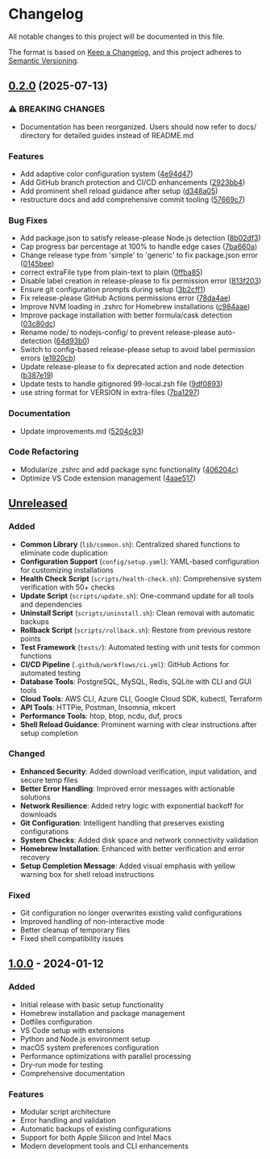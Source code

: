 # Changelog

All notable changes to this project will be documented in this file.

The format is based on [Keep a Changelog](https://keepachangelog.com/en/1.0.0/),
and this project adheres to [Semantic Versioning](https://semver.org/spec/v2.0.0.html).

## [0.2.0](https://github.com/mojwang/macbook-dev-setup/compare/v0.1.0...v0.2.0) (2025-07-13)


### ⚠ BREAKING CHANGES

* Documentation has been reorganized. Users should now refer to docs/ directory for detailed guides instead of README.md

### Features

* Add adaptive color configuration system ([4e94d47](https://github.com/mojwang/macbook-dev-setup/commit/4e94d47e0e974bcd5ff87fcf88d2ac9c55ed3953))
* Add GitHub branch protection and CI/CD enhancements ([2923bb4](https://github.com/mojwang/macbook-dev-setup/commit/2923bb400d052ae6a1a7f46ea6ad5c0b3c213833))
* Add prominent shell reload guidance after setup ([d348a05](https://github.com/mojwang/macbook-dev-setup/commit/d348a05f49000f07ae49cccecbec7776c116e3c9))
* restructure docs and add comprehensive commit tooling ([57669c7](https://github.com/mojwang/macbook-dev-setup/commit/57669c7f7e69d20fa5b3c26002ca0e3743cd56b1))


### Bug Fixes

* Add package.json to satisfy release-please Node.js detection ([8b02df3](https://github.com/mojwang/macbook-dev-setup/commit/8b02df38293f8b59e60ceb0f954bfbc53f369704))
* Cap progress bar percentage at 100% to handle edge cases ([7ba660a](https://github.com/mojwang/macbook-dev-setup/commit/7ba660a2119998146d3725175c3ef8709dfe7a76))
* Change release type from 'simple' to 'generic' to fix package.json error ([0145bee](https://github.com/mojwang/macbook-dev-setup/commit/0145bee43787aac36257dd12b4400b222b261a1c))
* correct extraFile type from plain-text to plain ([0ffba85](https://github.com/mojwang/macbook-dev-setup/commit/0ffba858e458851809e3de08ad17a4fe3def3342))
* Disable label creation in release-please to fix permission error ([813f203](https://github.com/mojwang/macbook-dev-setup/commit/813f2030068a6248c120c01494135382959b1427))
* Ensure git configuration prompts during setup ([3b2cff1](https://github.com/mojwang/macbook-dev-setup/commit/3b2cff13bea20cf463757f395a9fd9e9dd06f0ac))
* Fix release-please GitHub Actions permissions error ([78da4ae](https://github.com/mojwang/macbook-dev-setup/commit/78da4ae37cfc76e7420139d100282a7a17dcef04))
* Improve NVM loading in .zshrc for Homebrew installations ([c984aae](https://github.com/mojwang/macbook-dev-setup/commit/c984aaea863ff5e069933f77672d21c618910056))
* Improve package installation with better formula/cask detection ([03c80dc](https://github.com/mojwang/macbook-dev-setup/commit/03c80dc2302932afb576ca4a077704b457151189))
* Rename node/ to nodejs-config/ to prevent release-please auto-detection ([64d93b0](https://github.com/mojwang/macbook-dev-setup/commit/64d93b09ba0f6cca01e464a51d42aa87c9e5f3f2))
* Switch to config-based release-please setup to avoid label permission errors ([e1920cb](https://github.com/mojwang/macbook-dev-setup/commit/e1920cb9f951e6ddcf76d2fb3cacd80d391e93e5))
* Update release-please to fix deprecated action and node detection ([b387e19](https://github.com/mojwang/macbook-dev-setup/commit/b387e19e45e1bc8155d68a6323629ef9ae8e9072))
* Update tests to handle gitignored 99-local.zsh file ([9df0893](https://github.com/mojwang/macbook-dev-setup/commit/9df0893c77ee173dde3649cd7c09d35fc582d7b4))
* use string format for VERSION in extra-files ([7ba1297](https://github.com/mojwang/macbook-dev-setup/commit/7ba12977147a5ab882c67b039370c4f6a276fe77))


### Documentation

* Update improvements.md ([5204c93](https://github.com/mojwang/macbook-dev-setup/commit/5204c930fa490f00b492d98b19d65b09e8a1dc70))


### Code Refactoring

* Modularize .zshrc and add package sync functionality ([406204c](https://github.com/mojwang/macbook-dev-setup/commit/406204cc3501a14da1df554c04f176f89e956d85))
* Optimize VS Code extension management ([4aae517](https://github.com/mojwang/macbook-dev-setup/commit/4aae517c743ab90e69c39067fd6f818face74883))

## [Unreleased]

### Added
- **Common Library** (`lib/common.sh`): Centralized shared functions to eliminate code duplication
- **Configuration Support** (`config/setup.yaml`): YAML-based configuration for customizing installations
- **Health Check Script** (`scripts/health-check.sh`): Comprehensive system verification with 50+ checks
- **Update Script** (`scripts/update.sh`): One-command update for all tools and dependencies
- **Uninstall Script** (`scripts/uninstall.sh`): Clean removal with automatic backups
- **Rollback Script** (`scripts/rollback.sh`): Restore from previous restore points
- **Test Framework** (`tests/`): Automated testing with unit tests for common functions
- **CI/CD Pipeline** (`.github/workflows/ci.yml`): GitHub Actions for automated testing
- **Database Tools**: PostgreSQL, MySQL, Redis, SQLite with CLI and GUI tools
- **Cloud Tools**: AWS CLI, Azure CLI, Google Cloud SDK, kubectl, Terraform
- **API Tools**: HTTPie, Postman, Insomnia, mkcert
- **Performance Tools**: htop, btop, ncdu, duf, procs
- **Shell Reload Guidance**: Prominent warning with clear instructions after setup completion

### Changed
- **Enhanced Security**: Added download verification, input validation, and secure temp files
- **Better Error Handling**: Improved error messages with actionable solutions
- **Network Resilience**: Added retry logic with exponential backoff for downloads
- **Git Configuration**: Intelligent handling that preserves existing configurations
- **System Checks**: Added disk space and network connectivity validation
- **Homebrew Installation**: Enhanced with better verification and error recovery
- **Setup Completion Message**: Added visual emphasis with yellow warning box for shell reload instructions

### Fixed
- Git configuration no longer overwrites existing valid configurations
- Improved handling of non-interactive mode
- Better cleanup of temporary files
- Fixed shell compatibility issues

## [1.0.0] - 2024-01-12

### Added
- Initial release with basic setup functionality
- Homebrew installation and package management
- Dotfiles configuration
- VS Code setup with extensions
- Python and Node.js environment setup
- macOS system preferences configuration
- Performance optimizations with parallel processing
- Dry-run mode for testing
- Comprehensive documentation

### Features
- Modular script architecture
- Error handling and validation
- Automatic backups of existing configurations
- Support for both Apple Silicon and Intel Macs
- Modern development tools and CLI enhancements

[Unreleased]: https://github.com/YOUR_USERNAME/macbook-dev-setup/compare/v1.0.0...HEAD
[1.0.0]: https://github.com/YOUR_USERNAME/macbook-dev-setup/releases/tag/v1.0.0
